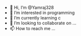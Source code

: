 - 👋 Hi, I’m @Yamraj328
- 👀 I’m interested in programming
- 🌱 I’m currently learning c
- 💞️ I’m looking to collaborate on ...
- 📫 How to reach me ...

<!---
Yamraj328/Yamraj328 is a ✨ special ✨ repository because its `README.md` (this file) appears on your GitHub profile.
You can click the Preview link to take a look at your changes.
--->
